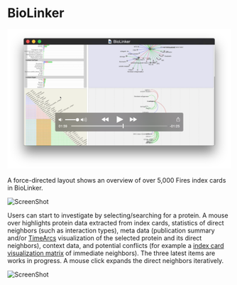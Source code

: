 # BioLinker
![ScreenShot](https://github.com/CreativeCodingLab/BioLinker/blob/master/figures/TeaserVideo.png)

A force-directed layout shows an overview of over 5,000 Fires index cards in BioLinker.

![ScreenShot](http://www.cs.uic.edu/~tdang/BioLinker/images/BioLinkerOverview.png)

Users can start to investigate by selecting/searching for a protein. A mouse over highlights protein data extracted from index cards, statistics of direct neighbors (such as interaction types), meta data  (publication summary and/or [TimeArcs](https://github.com/CreativeCodingLab/TimeArcs) visualization of the selected protein and its direct neighbors), context data, and potential conflicts (for example a  [index card visualization matrix]( https://github.com/CreativeCodingLab/IndexCardVisualizations) of immediate neighbors). The three latest items are works in progress. A mouse click expands the direct neighbors iteratively.

![ScreenShot](http://www.cs.uic.edu/~tdang/BioLinker/images/BioLinker2.png)
